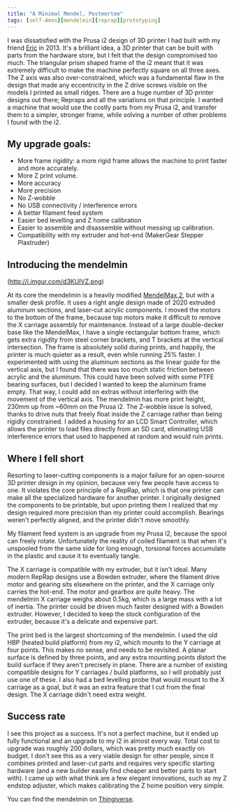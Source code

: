 ```yaml
---
title: "A Minimal Mendel, Postmortem"
tags: [self-Amos][mendelmin][reprap][prototyping]
---
```


I was dissatisfied with the Prusa i2 design of 3D printer I had built with my friend <a href="https://alloscomp.com/">Eric</a> in 2013. It's a brilliant idea, a 3D printer that can be built
with parts from the hardware store, but I felt that the design compromised too much. The triangular prism shaped frame of the i2 meant that it was extremely difficult to make the machine
perfectly square on all three axes. The Z axis was also over-constrained, which was a fundamental flaw in the design that made any eccentricity in the Z drive screws visible on the models
I printed as small ridges. There are a huge number of 3D printer designs out there; Repraps and all the variations on that principle. I wanted a machine that would use the costly parts from
my Prusa i2, and transfer them to a simpler, stronger frame, while solving a number of other problems I found with the i2.

## My upgrade goals:

- More frame rigidity: a more rigid frame allows the machine to print faster and more accurately.
- More Z print volume.
- More accuracy
- More precision
- No Z-wobble
- No USB connectivity / interference errors
- A better filament feed system
- Easier bed levelling and Z home calibration
- Easier to assemble and disassemble without messing up calibration.
- Compatibility with my extruder and hot-end (MakerGear Stepper Plastruder)

## Introducing the mendelmin

(http://i.imgur.com/d3KUIVZ.png)

At its core the mendelmin is a heavily modified <a href="http://reprap.org/wiki/MendelMax_2">MendelMax 2</a>, but with a smaller desk profile. It uses a right angle design made of 2020 extruded
aluminum sections, and laser-cut acrylic components. I moved the motors to the bottom of the frame, because top motors make it difficult to remove the X carriage assembly for maintenance.
Instead of a large double-decker base like the MendelMax, I have a single rectangular bottom frame, which gets extra rigidity from steel corner brackets, and T brackets at the vertical
intersection. The frame is absolutely solid during prints, and happily, the printer is much quieter as a result, even while running 25% faster. I experimented with using the aluminum sections
as the linear guide for the vertical axis, but I found that there was too much static friction between acrylic and the aluminum. This could have been solved with some PTFE bearing surfaces,
but I decided I wanted to keep the aluminum frame empty. That way, I could add on extras without interfering with the movement of the vertical axis.  The mendelmin has more print height,
230mm up from ~60mm on the Prusa i2. The Z-wobble issue is solved, thanks to drive nuts that freely float inside the Z carriage rather than being rigidly constrained. I added a housing for
an LCD Smart Controller, which allows the printer to load files directly from an SD card, eliminating USB interference errors that used to happened at random and would ruin prints.

## Where I fell short

Resorting to laser-cutting components is a major failure for an open-source 3D printer design in my opinion, because very few people have access to one. It violates the core principle of a RepRap, which
is that one printer can make all the specialized hardware for another printer. I originally designed the components to be printable, but upon printing them I realized that my design required more precision
than my printer could accomplish. Bearings weren't perfectly aligned, and the printer didn't move smoothly.

My filament feed system is an upgrade from my Prusa i2, because the spool can freely rotate. Unfortunately the reality of coiled filament is that when it's unspooled from the same side for long enough,
torsional forces accumulate in the plastic and cause it to eventually tangle.

The X carriage is compatible with my extruder, but it isn't ideal. Many modern RepRap designs use a Bowden extruder, where the filament drive motor and gearing sits elsewhere on the printer, and the X carriage
only carries the hot-end. The motor and gearbox are quite heavy. The mendelmin X carriage weighs about 0.5kg, which is a large mass with a lot of inertia. The printer could be driven much faster designed with a
Bowden extruder. However, I decided to keep the stock configuration of the extruder, because it's a delicate and expensive part.

The print bed is the largest shortcoming of the mendelmin. I used the old HBP (heated build platform) from my i2, which mounts to the Y carriage at four points. This makes no sense, and needs to be revisited. A planar
surface is defined by three points, and any extra mounting points distort the build surface if they aren't precisely in plane. There are a number of existing compatible designs for Y carriages / build platforms,
so I will probably just use one of these. I also had a bed levelling probe that would mount to the X carriage as a goal, but it was an extra feature that I cut from the final design. The X carriage didn't need extra weight.

## Success rate

I see this project as a success. It's not a perfect machine, but it ended up fully functional and an upgrade to my i2 in almost every way. Total cost to upgrade was roughly 200 dollars, which was pretty much exactly on budget.
I don't see this as a very viable design for other people, since it combines printed and laser-cut parts and requires very specific starting hardware (and a new builder easily find cheaper and better parts to start with).
I came up with what think are a few elegant innovations, such as my Z endstop adjuster, which makes calibrating the Z home position very simple. 

You can find the mendelmin on <a href="http://www.thingiverse.com/thing:185402">Thingiverse</a>.




